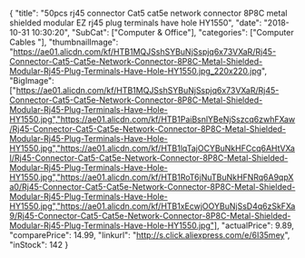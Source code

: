 {
	"title": "50pcs rj45 connector Cat5 cat5e network connector 8P8C metal shielded modular EZ rj45 plug terminals have hole HY1550",
	"date": "2018-10-31 10:30:20",
	"SubCat": ["Computer & Office"],
	"categories": ["Computer Cables "],
	"thumbnailImage": "https://ae01.alicdn.com/kf/HTB1MQJSshSYBuNjSspjq6x73VXaR/Rj45-Connector-Cat5-Cat5e-Network-Connector-8P8C-Metal-Shielded-Modular-Rj45-Plug-Terminals-Have-Hole-HY1550.jpg_220x220.jpg",
	"BigImage": ["https://ae01.alicdn.com/kf/HTB1MQJSshSYBuNjSspjq6x73VXaR/Rj45-Connector-Cat5-Cat5e-Network-Connector-8P8C-Metal-Shielded-Modular-Rj45-Plug-Terminals-Have-Hole-HY1550.jpg","https://ae01.alicdn.com/kf/HTB1PaiBsnlYBeNjSszcq6zwhFXaw/Rj45-Connector-Cat5-Cat5e-Network-Connector-8P8C-Metal-Shielded-Modular-Rj45-Plug-Terminals-Have-Hole-HY1550.jpg","https://ae01.alicdn.com/kf/HTB1lqTajOCYBuNkHFCcq6AHtVXaI/Rj45-Connector-Cat5-Cat5e-Network-Connector-8P8C-Metal-Shielded-Modular-Rj45-Plug-Terminals-Have-Hole-HY1550.jpg","https://ae01.alicdn.com/kf/HTB1RoT6jNuTBuNkHFNRq6A9qpXa0/Rj45-Connector-Cat5-Cat5e-Network-Connector-8P8C-Metal-Shielded-Modular-Rj45-Plug-Terminals-Have-Hole-HY1550.jpg","https://ae01.alicdn.com/kf/HTB1xEcwjOOYBuNjSsD4q6zSkFXa9/Rj45-Connector-Cat5-Cat5e-Network-Connector-8P8C-Metal-Shielded-Modular-Rj45-Plug-Terminals-Have-Hole-HY1550.jpg"],
	"actualPrice": 9.89,
	"comparePrice": 14.99,
	"linkurl": "http://s.click.aliexpress.com/e/6I35mey",
	"inStock": 142
}
